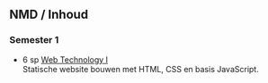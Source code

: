 NMD **/ Inhoud**
----------------

### Semester 1

 - 6 sp [Web Technology I](http://bamaflexweb.arteveldehs.be/BMFUIDetailxOLOD.aspx?a=63942&b=5&c=1)  
   Statische website bouwen met HTML, CSS en basis JavaScript.